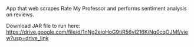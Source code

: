 App that web scrapes Rate My Professor and performs sentiment analysis on reviews.

Download JAR file to run here: https://drive.google.com/file/d/1nNg2eioHoG9tiR56vI216KiNg0cqOJMf/view?usp=drive_link
